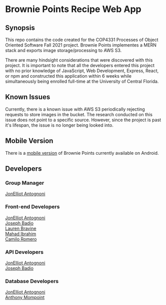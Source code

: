 # Brownie Points Recipe Web App

## Synopsis

This repo contains the code created for the COP4331 Processes of Object Oriented Software Fall 2021 project. Brownie Points implementes a MERN stack and exports image storage/processing to AWS S3.

There are many hindsight considerations that were discovered with this project. It is important to note that all the developers entered this project with no prior knowledge of JavaScript, Web Development, Express, React, or npm and constructed this application within 6 weeks while simultaneously being enrolled full-time at the University of Central Florida.

## Known Issues

Currently, there is a known issue with AWS S3 periodically rejecting requests to store images in the bucket. The research conducted on this issue does not point to a specific source. However, since the project is past it's lifespan, the issue is no longer being looked into.

## Mobile Version

There is a [mobile version](https://github.com/Deadcoast/cop4331_big_project_mobile) of Brownie Points currently available on Android.

## Developers

### Group Manager

[JonElliot Antognoni](http://github.com/Deadcoast)

### Front-end Developers

[JonElliot Antognoni](http://github.com/Deadcoast)  
[Joseph Badio](https://github.com/broseph99)  
[Lauren Bravine](https://github.com/laurenashley205)  
[Mahad Ibrahim](https://github.com/MahadaIbrahim)  
[Camilo Romero](https://github.com/cromero048)

### API Developers

[JonElliot Antognoni](http://github.com/Deadcoast)  
[Joseph Badio](https://github.com/broseph99)  

### Database Developers

[JonElliot Antognoni](http://github.com/Deadcoast)  
[Anthony Mompoint](https://github.com/anthonymompoint)
